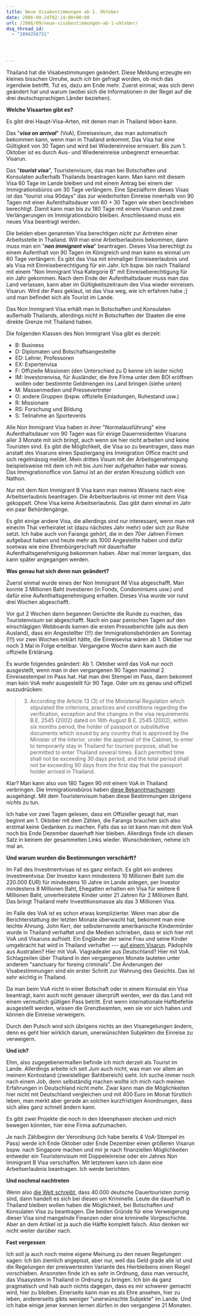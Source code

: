 ```yaml
---
title: Neue Visabestimmungen ab 1. Oktober
date: 2006-09-24T02:14:00+00:00
url: /2006/09/neue-visabestimmungen-ab-1-oktober/
dsq_thread_id:
  - "2894256731"




---
```

Thailand hat die Visabestimmungen geändert. Diese Meldung erzeugte ein kleines bisschen Unruhe, auch _ich_ bin gefragt worden, ob mich das irgendwie betrifft. Tut es, dazu am Ende mehr. Zuerst einmal, was sich denn geändert hat und warum (wobei sich die Informationen in der Regel auf die drei deutschsprachigen Länder beziehen).

**Welche Visaarten gibt es?**

Es gibt drei Haupt-Visa-Arten, mit denen man in Thailand leben kann.

Das "**_visa on arrival_**" (VoA), Einreisevisum, das man automatisch bekommen kann, wenn man in Thailand ankommt. Das Visa hat eine Gültigkeit von 30 Tagen und wird bei Wiedereinreise erneuert. Bis zum 1. Oktober ist es durch Aus- und Wiedereinreise unbegrenzt erneuerbar. Visarun.

Das "**_tourist visa_**", Touristenvisum, das man bei Botschaften und Konsulaten außerhalb Thailands beantragen kann. Man kann mit diesem Visa 60 Tage im Lande bleiben und mit einem Antrag bei einem der Immigrationsbüros um 30 Tage verlängern. Eine Spezialform dieses Visas ist das "tourist visa 90days" das zur wiederholten Einreise innerhalb von 90 Tagen mit einer Aufenthaltsdauer von 60 + 30 Tagen wie eben beschrieben berechtigt. Damit kann man bis zu 180 Tage mit einem Visarun und zwei Verlängerungen im Immigrationsbüro bleiben. Anschliessend muss ein neues Visa beantragt werden.

Die beiden eben genannten Visa berechtigen _nicht_ zur Antreten einer Arbeitsstelle in Thailand. Will man eine Arbeitserlaubnis bekommen, dann muss man ein "**_non immigrant visa_**" beantragen. Dieses Visa berechtigt zu einem Aufenthalt von 90 Tagen im Königreich und man kann es einmal um 60 Tage verlängern. Es gibt das Visa mit einmaliger Einreiseerlaubnis und als Visa mit Einreiseberechtigung für ein Jahr. Ich bspw. bin nach Thailand mit einem "Non Immigrant Visa Kategorie B" mit Einreiseberechtigung für ein Jahr gekommen. Nach dem Ende der Aufenthaltsdauer muss man das Land verlassen, kann aber im Gültigkeitszeitraum des Visa wieder einreisen. Visarun. Wird der Pass geklaut, ist das Visa weg, wie ich erfahren habe ;] und man befindet sich als Tourist im Lande.

Das Non Immigrant Visa erhält man in Botschaften und Konsulaten außerhalb Thailands, allerdings nicht in Botschaften der Staaten die eine direkte Grenze mit Thailand haben.

Die folgenden Klassen des Non Immigrant Visa gibt es derzeit:

* B: Business
* D: Diplomaten und Botschaftsangestellte
* ED: Lehrer, Professoren
* EX: Expertenvisa
* F: Offizielle Missionen (den Unterschied zu D kenne ich leider nicht)
* IM: Investorenvisa, für Ausländer, die ihre Firma unter dem <span class="caps">BOI</span> eröffnen wollen oder bestimmte Geldmengen ins Land bringen (siehe unten)
* M: Massenmedien und Pressevertreter
* O: andere Gruppen (bspw. offizielle Einladungen, Ruhestand usw.)
* R: Missionare
* RS: Forschung und Bildung
* S: Teilnahme an Sportevents

Alle Non Immigrant Visa haben in ihrer "Normalausführung" eine Aufenthaltsdauer von 90 Tagen was für einige Dauerresidenten Visaruns aller 3 Monate mit sich bringt, auch wenn sie hier nicht arbeiten und keine Touristen sind. Es gibt die Möglichkeit, die Visa so zu beantragen, dass man anstatt des Visaruns einen Spaziergang ins Immigration Office macht und sich regelmässig meldet. Mein drittes Visum mit der Arbeitsgenehmigung beispielsweise mit dem ich mit bis Juni hier aufgehalten habe war sowas. Das Immigrationoffice von Samui ist an der ersten Kreuzung südlich von Nathon.

Nur mit dem Non Immigrant B Visa kann man meines Wissens nach eine Arbeitserlaubnis beantragen. Die Arbeitserlaubnis ist immer mit dem Visa gekoppelt. Ohne Visa keine Arbeitserlaubnis. Das gibt dann einmal im Jahr ein paar Behördengänge.

Es gibt einige andere Visa, die allerdings sind nur interessant, wenn man mit einer/m Thai verheiratet ist (dazu nächstes Jahr mehr) oder sich zur Ruhe setzt. Ich habe auch von Farangs gehört, die in den 70er Jahren Firmen aufgebaut haben und heute mehr als 1000 Angestellte haben und dafür soetwas wie eine Ehrenbürgerschaft mit dauerhafter Aufenthaltsgenehmigung bekommen haben. Aber mal immer langsam, das kann später angegangen werden.

**Was genau hat sich denn nun geändert?**

Zuerst einmal wurde eines der Non Immigrant IM Visa abgeschafft. Man konnte 3 Millionen Baht investieren (in Fonds, Condominiums usw.) und dafür eine Aufenthaltsgenehmigung erhalten. Dieses Visa wurde vor rund drei Wochen abgeschafft.

Vor gut 2 Wochen dann begannen Gerüchte die Runde zu machen, das Touristenvisum sei abgeschafft. Nach ein paar panischen Tagen auf den einschlägigen Webboards kamen die ersten Presseberichte (alle aus dem Ausland), dass ein Angestellter (!!!) der Immigrationsbehörden am Sonntag (!!!) vor zwei Wochen erklärt hätte, die Einreisevisa wären ab 1. Oktober nur noch 3 Mal in Folge erteilbar. Vergangene Woche dann kam auch die offizielle Erklärung.

Es wurde folgendes geändert: Ab 1. Oktober wird das VoA nur noch ausgestellt, wenn man in den vergangenen 90 Tagen maximal 2 Einreisestempel im Pass hat. Hat man drei Stempel im Pass, dann bekommt man kein VoA mehr ausgestellt für 90 Tage. Oder um es genau und offiziell auszudrücken:

> 3. According the Article 13 (3) of the Ministerial Regulation which stipulated the criterions, practices and conditions regarding the verification, exception and the changes in the visa requirements B.E. 2545 (2002) dated on 16th August B.E. 2545 (2002), within six months period, the holder of passport or substitutive documents which issued by any country that is approved by the Minister of the Interior, under the approval of the Cabinet, to enter to temporarily stay in Thailand for tourism purpose, shall be permitted to enter Thailand several times. Each permitted time shall not be exceeding 30 days period, and the total period shall not be exceeding 90 days from the first day that the passport holder arrived in Thailand.

Klar? Man kann also von 180 Tagen 90 mit einem VoA in Thailand verbringen. Die Immigrationsbüros haben [diese Bekanntmachungen][1] ausgehängt. Mit dem Touristenvisum haben diese Bestimmungen übrigens _nichts_ zu tun.

Ich habe vor zwei Tagen gelesen, dass ein Offizieller gesagt hat, man beginnt am 1. Oktober mit dem Zählen, die Farangs brauchen sich also erstmal keine Gedanken zu machen. Falls das so ist kann man mit dem VoA noch bis Ende Dezember dauerhaft hier bleiben. Allerdings finde ich diesen Satz in keinem der gesammelten Links wieder. Wunschdenken, nehme ich mal an.

**Und warum wurden die Bestimmungen verschärft?**

Im Fall des Investmentvisas ist es ganz einfach. Es gibt ein anderes Investmentvisa: Der Investor kann mindestens 10 Millionen Baht (um die 220.000 <span class="caps">EUR</span>) für mindestens 10 Jahre im Lande anlegen, per Investor mindestens 8 Millionen Baht, Ehegatten erhalten ein Visa für weitere 6 Millionen Baht, unverheiratete Kinder unter 21 Jahren für 2 Millionen Baht. Das bringt Thailand mehr Investitionsmasse als das 3 Millionen Visa.

Im Falle des VoA ist es schon etwas komplizierter. Wenn man aber die Berichterstattung der letzten Monate überwacht hat, bekommt man eine leichte Ahnung. John Kerr, der selbsternannte amerikanische Kindermörder wurde in Thailand verhaftet und die Medien schrieben, dass er sich hier mit VoA und Visaruns aufhielt. Ein Engländer der seine Frau und seine Kinder umgebracht hat wird in Thailand verhaftet --- [auf einem Visarun][2]. Pädophile aus Australien? Hier mit VoA. Viagradealer aus Deutschland? Hier mit VoA. Schlagzeilen über Thailand in den vergangenen Monate lauteten unter anderem "sanctuary for foreing criminals". Die Änderungen der Visabestimmungen sind ein erster Schritt zur Wahrung des Gesichts. Das ist sehr wichtig in Thailand.

Da man beim VoA nicht in einer Botschaft oder in einem Konsulat ein Visa beantragt, kann auch nicht genauer überprüft werden, wer da das Land mit einem vermutlich gültigen Pass betritt. Erst wenn internationale Haftbefehle ausgestellt werden, wissen die Grenzbeamten, wen sie vor sich haben und können die Einreise verweigern.

Durch den Putsch wird sich übrigens nichts an den Visaregelungen ändern, denn es geht hier wirklich darum, unerwünschten Subjekten die Einreise zu verweigern.

**Und ich?**

Ehm, also zugegebenermaßen befinde ich mich derzeit als Tourist im Lande. Allerdings arbeite ich seit Juni auch nicht, was man vor allem an meinem Kontostand (zweistelliger Bahtbereich) sieht. Ich suche immer noch nach einem Job, denn selbständig machen wollte ich mich nach meinen Erfahrungen in Deutschland nicht mehr. Zwar kann man die Möglichkeiten hier nicht mit Deutschland vergleichen und mit 400 Euro im Monat fürstlich leben, man merkt aber gerade an solchen kurzfristigen Anordnungen, dass sich alles ganz schnell ändern kann.

Es gibt zwei Projekte die noch in den Ideenphasen stecken und mich bewegen könnten, hier eine Firma aufzumachen.

Je nach Zählbeginn der Verordnung (ich habe bereits 4 VoA-Stempel im Pass) werde ich Ende Oktober oder Ende Dezember einen größeren Visarun bspw. nach Singapore machen und mir je nach finanziellen Möglichkeiten entweder ein Touristenvisum mit Doppeleinreise oder ein Jahres Non Immigrant B Visa verschaffen. Mit letzterem kann ich dann eine Arbeitserlaubnis beantragen. Ich werde berichten.

**Und nochmal nachtreten**

Wenn also [die Welt schreibt][3], dass 40.000 deutsche Dauertouristen zornig sind, dann handelt es sich bei diesen um Kriminelle. Leute die dauerhaft in Thailand bleiben wollen haben die Möglichkeit, bei Botschaften und Konsulaten Visa zu beantragen. Die beiden Gründe für eine Verweigerung dieser Visa sind mangelnde Finanzen oder eine kriminelle Vorgeschichte. Aber an dem Artikel ist ja auch die Hälfte komplett falsch. Also denken wir nicht weiter darüber nach.

**Fast vergessen**

Ich soll ja auch noch meine eigene Meinung zu den neuen Regelungen sagen: Ich bin ziemlich angepisst, aber nur, weil das Geld grade alle ist und die Regelungen der preiswertesten Variante des Hierbleibens einen Riegel vorschieben. Ansonsten finde ich es sehr in Ordnung, dass man versucht, das Visasystem in Thailand in Ordnung zu bringen. Ich bin da ganz pragmatisch und hab auch nichts dagegen, dass es mir schwerer gemacht wird, hier zu bleiben. Einerseits kann man es als Ehre ansehen, hier zu leben, andererseits gibts weniger "unerwünschte Subjekte" im Lande. Und ich habe einige jener kennen lernen dürfen in den vergangene 21 Monaten.

 [1]: http://www.immigration.go.th/nov2004/2notice/newpro.html
 [2]: http://www.thaivisa.com/forum/index.php?showtopic=81475
 [3]: http://www.welt.de/data/2006/09/16/1037949.html
